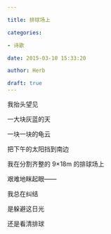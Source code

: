 ```yaml
---

title: 排球场上

categories:

- 诗歌

date: 2015-03-10 15:33:20

author: Herb

draft: true
---
```


我抬头望见

一大块灰蓝的天

一块一块的龟云

把下午的太阳挡到南边

我在分割齐整的 9×18m 的排球场上

艰难地眯起眼——

我总在纠结

是躲避这日光

还是看清排球